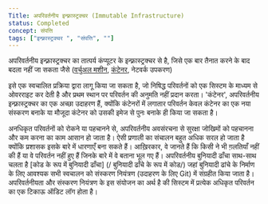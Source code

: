 ```yaml
---
Title: अपरिवर्तनीय इन्फ्रा़स्ट्रक्चर (Immutable Infrastructure)
status: Completed
concept: संपत्ति
tags: ["इन्फ्रा़स्ट्रक्चर ", "संपत्ति", ""]
---
```


अपरिवर्तनीय इन्फ्रा़स्ट्रक्चर का तात्पर्य कंप्यूटर के इन्फ्रा़स्ट्रक्चर से है, 
जिसे एक बार तैनात करने के बाद बदला नहीं जा सकता जैसे 
([वर्चुअल मशीन](/वर्चुअल-मशीन/), [कंटेनर](/कंटेनर/), नेटवर्क उपकरण)

इसे एक स्वचालित प्रक्रिया द्वारा लागू किया जा सकता है, 
जो निषिद्ध परिवर्तनों को एक सिस्टम के माध्यम से ओवरराइट कर देती है
और प्रथम स्थान पर परिवर्तन की अनुमति नहीं प्रदान करता।
'कंटेनर', अपरिवर्तनीय इन्फ्रा़स्ट्रक्चर का एक अच्छा उदाहरण हैं,
क्योंकि कंटेनरों में लगातार परिवर्तन केवल कंटेनर का एक नया संस्करण 
बनाके या मौजूदा कंटेनर को उसकी इमेज से पुनः बनाके ही किया जा सकता है।

अनधिकृत परिवर्तनों को रोकने या पहचानने से,
अपरिवर्तनीय अवसंरचना से सुरक्षा जोखिमों को पहचानना और कम करना का काम आसान हो जाता है।
ऐसी प्रणाली का संचालन बहुत अधिक सरल हो जाता है क्योंकि प्रशासक इसके बारे में धारणाएँ बना सकते हैं।
आख़िरकार, वे जानते हैं कि किसी ने भी ग़लतियाँ नहीं की हैं या वे परिवर्तन नहीं हुए हैं जिनके बारे में वे बताना भूल गए हैं।
अपरिवर्तनीय बुनियादी ढाँचा साथ-साथ चलता है [कोड के रूप में बुनियादी ढाँचा] (/ बुनियादी ढाँचे के रूप में कोड/)
जहां बुनियादी ढांचे के निर्माण के लिए आवश्यक सभी स्वचालन को संस्करण नियंत्रण (उदाहरण के लिए Git) में संग्रहीत किया जाता है।
अपरिवर्तनीयता और संस्करण नियंत्रण के इस संयोजन का अर्थ है की सिस्टम में प्रत्येक अधिकृत परिवर्तन का एक टिकाऊ ऑडिट लॉग होता है।
